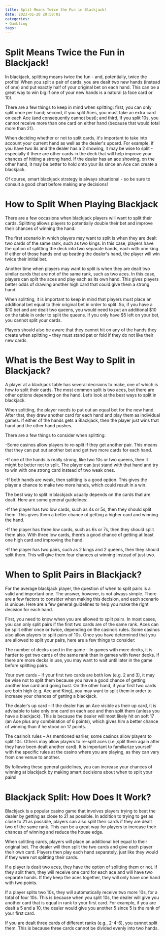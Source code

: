 ```yaml
---
title: Split Means Twice the Fun in Blackjack!
date: 2023-01-20 20:58:01
categories:
- Gambling
tags:
---
```



#  Split Means Twice the Fun in Blackjack!

In blackjack, splitting means twice the fun - and, potentially, twice the profits! When you split a pair of cards, you are dealt two new hands (instead of one) and put exactly half of your original bet on each hand. This can be a great way to win big if one of your new hands is a natural (a face card or 10).

There are a few things to keep in mind when splitting: first, you can only split once per hand; second, if you split Aces, you must take an extra card on each Ace (and consequently cannot bust); and third, if you split 10s, you cannot receive more than one card on either hand (because that would total more than 21).

When deciding whether or not to split cards, it's important to take into account your current hand as well as the dealer's upcard. For example, if you have two 8s and the dealer has a 2 showing, it may be wise to split - especially if there are other cards in the deck that will help improve your chances of hitting a strong hand. If the dealer has an ace showing, on the other hand, it may be better to hold onto your 8s since an Ace can create a blackjack.

Of course, smart blackjack strategy is always situational - so be sure to consult a good chart before making any decisions!

#  How to Split When Playing Blackjack

There are a few occasions when blackjack players will want to split their cards. Splitting allows players to potentially double their bet and improve their chances of winning the hand.

The first scenario in which players may want to split is when they are dealt two cards of the same rank, such as two kings. In this case, players have the option of splitting the deck into two separate hands, each with one king. If either of those hands end up beating the dealer's hand, the player will win twice their initial bet.

Another time when players may want to split is when they are dealt two similar cards that are not of the same rank, such as two aces. In this case, players can split the aces and play each as its own hand. This gives players better odds of drawing another high card that could give them a strong hand.

When splitting, it is important to keep in mind that players must place an additional bet equal to their original bet in order to split. So, if you have a $10 bet and are dealt two queens, you would need to put an additional $10 on the table in order to split the queens. If you only have $5 left on your bet, you cannot split your cards.

Players should also be aware that they cannot hit on any of the hands they create when splitting – they must stand pat or fold if they do not like their new cards.

#  What is the Best Way to Split in Blackjack?

A player at a blackjack table has several decisions to make, one of which is how to split their cards. The most common split is two aces, but there are other options depending on the hand. Let’s look at the best ways to split in blackjack.

When splitting, the player needs to put out an equal bet for the new hand. After that, they draw another card for each hand and play them as individual games. If either of the hands gets a Blackjack, then the player just wins that hand and the other hand pushes.

There are a few things to consider when splitting:

-Some casinos allow players to re-split if they get another pair. This means that they can put out another bet and get two more cards for each hand.

-If one of the hands is really strong, like two 10s or two queens, then it might be better not to split. The player can just stand with that hand and try to win with one strong card instead of two weak ones.

-If both hands are weak, then splitting is a good option. This gives the player a chance to make two more hands, which could result in a win.

The best way to split in blackjack usually depends on the cards that are dealt. Here are some general guidelines:

-If the player has two low cards, such as 4s or 5s, then they should split them. This gives them a better chance of getting a higher card and winning the hand.

-If the player has three low cards, such as 6s or 7s, then they should split them also. With three low cards, there’s a good chance of getting at least one high card and improving the hand.

-If the player has two pairs, such as 2 kings and 2 queens, then they should split them. This will give them four chances at winning instead of just two.

#  When to Split Pairs in Blackjack?

For the average blackjack player, the question of when to split pairs is a valid and important one. The answer, however, is not always simple. There are a few factors to consider when making this decision, and each scenario is unique. Here are a few general guidelines to help you make the right decision for each hand.

First, you need to know when you are allowed to split pairs. In most cases, you can only split pairs if the first two cards are of the same rank. Aces can be split either once or twice, depending on the casino’s rules. Some casinos also allow players to split pairs of 10s. Once you have determined that you are allowed to split your pairs, here are a few things to consider:

The number of decks used in the game – In games with more decks, it is harder to get two cards of the same rank than in games with fewer decks. If there are more decks in use, you may want to wait until later in the game before splitting pairs.

Your own cards – If your first two cards are both low (e.g. 2 and 3), it may be wise not to split them because you have a good chance of getting another low card and going bust. On the other hand, if your first two cards are both high (e.g. Ace and King), you may want to split them in order to increase your chances of getting a blackjack.

The dealer’s up card – If the dealer has an Ace visible as their up card, it is advisable to take only one card on each ace and then split them (unless you have a blackjack). This is because the dealer will most likely hit on soft 17 (an Ace plus any combination of 6 points), which gives him a better chance of winning than if he stood on 17 points.

The casino’s rules – As mentioned earlier, some casinos allow players to split 10s. Others may allow players to re-split aces (i.e.,split them again after they have been dealt another card). It is important to familiarize yourself with the specific rules at the casino where you are playing, as they can vary from one venue to another.

By following these general guidelines, you can increase your chances of winning at blackjack by making smart decisions about when to split your pairs!

#  Blackjack Split: How Does It Work?

Blackjack is a popular casino game that involves players trying to beat the dealer by getting as close to 21 as possible. In addition to trying to get as close to 21 as possible, players can also split their cards if they are dealt two of the same rank. This can be a great way for players to increase their chances of winning and reduce the house edge.

When splitting cards, players will place an additional bet equal to their original bet. The dealer will then split the two cards and give each player their own card. Players then play each hand separately, just like they would if they were not splitting their cards.

If a player is dealt two aces, they have the option of splitting them or not. If they split them, they will receive one card for each ace and will have two separate hands. If they keep the aces together, they will only have one hand with two points.

If a player splits two 10s, they will automatically receive two more 10s, for a total of four 10s. This is because when you split 10s, the dealer will give you another card that is equal in rank to your first card. For example, if you are dealt a 5 and a 10, the dealer would give you another 5 since 5 is the rank of your first card.

If you are dealt three cards of different ranks (e.g., 2-4-6), you cannot split them. This is because three cards cannot be divided evenly into two hands.